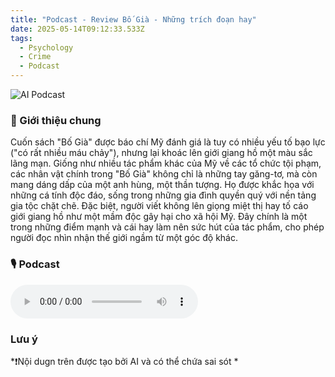 ```yaml
---
title: "Podcast - Review Bố Già - Những trích đoạn hay"
date: 2025-05-14T09:12:33.533Z
tags:
  - Psychology
  - Crime
  - Podcast
---
```

![AI Podcast](https://i.imgur.com/OvsXeWr.jpeg)

### 📖 Giới thiệu chung
Cuốn sách "Bố Già" được báo chí Mỹ đánh giá là tuy có nhiều yếu tố bạo lực ("có rất nhiều máu chảy"), nhưng lại khoác lên giới giang hồ một màu sắc lãng mạn. Giống như nhiều tác phẩm khác của Mỹ về các tổ chức tội phạm, các nhân vật chính trong "Bố Già" không chỉ là những tay găng-tơ, mà còn mang dáng dấp của một anh hùng, một thần tượng. Họ được khắc họa với những cá tính độc đáo, sống trong những gia đình quyền quý với nền tảng gia tộc chặt chẽ. Đặc biệt, người viết không lên giọng miệt thị hay tố cáo giới giang hồ như một mầm độc gây hại cho xã hội Mỹ. Đây chính là một trong những điểm mạnh và cái hay làm nên sức hút của tác phẩm, cho phép người đọc nhìn nhận thế giới ngầm từ một góc độ khác.

### 🎙️ Podcast

<audio src="https://podcast.dunghoang.net/audio/@bookaholic/review-sach-b-gia-mario-puzo.mp3" controls>
Your browser does not support the audio tag.
</audio>

### Lưu ý
*❗Nội dugn trên được tạo bởi AI và có thể chứa sai sót *
